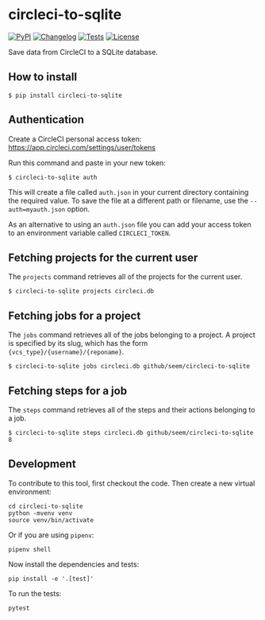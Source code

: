 # circleci-to-sqlite

[![PyPI](https://img.shields.io/pypi/v/circleci-to-sqlite.svg)](https://pypi.org/project/circleci-to-sqlite/)
[![Changelog](https://img.shields.io/github/v/release/seem/circleci-to-sqlite?include_prereleases&label=changelog)](https://github.com/seem/circleci-to-sqlite/releases)
[![Tests](https://github.com/seem/circleci-to-sqlite/workflows/Test/badge.svg)](https://github.com/seem/circleci-to-sqlite/actions?query=workflow%3ATest)
[![License](https://img.shields.io/badge/license-Apache%202.0-blue.svg)](https://github.com/seem/circleci-to-sqlite/blob/main/LICENSE)

Save data from CircleCI to a SQLite database.

## How to install

    $ pip install circleci-to-sqlite

## Authentication

Create a CircleCI personal access token: https://app.circleci.com/settings/user/tokens

Run this command and paste in your new token:

    $ circleci-to-sqlite auth

This will create a file called `auth.json` in your current directory containing the required value. To save the file at a different path or filename, use the `--auth=myauth.json` option.

As an alternative to using an `auth.json` file you can add your access token to an environment variable called `CIRCLECI_TOKEN`.

## Fetching projects for the current user

The `projects` command retrieves all of the projects for the current user.

    $ circleci-to-sqlite projects circleci.db

## Fetching jobs for a project

The `jobs` command retrieves all of the jobs belonging to a project. A project is specified by its slug, which has the form `{vcs_type}/{username}/{reponame}`.

    $ circleci-to-sqlite jobs circleci.db github/seem/circleci-to-sqlite

## Fetching steps for a job

The `steps` command retrieves all of the steps and their actions belonging to a job.

    $ circleci-to-sqlite steps circleci.db github/seem/circleci-to-sqlite 8

## Development

To contribute to this tool, first checkout the code. Then create a new virtual environment:

    cd circleci-to-sqlite
    python -mvenv venv
    source venv/bin/activate

Or if you are using `pipenv`:

    pipenv shell

Now install the dependencies and tests:

    pip install -e '.[test]'

To run the tests:

    pytest
